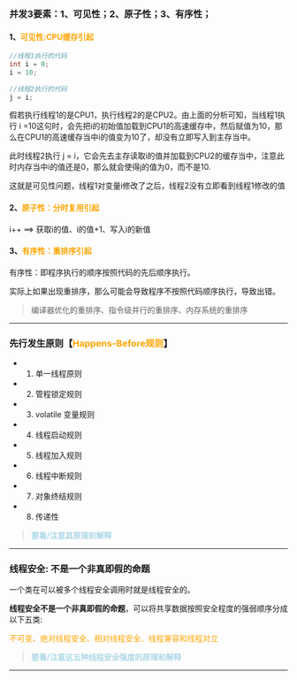 ### 并发3要素：1、可见性；2、原子性；3、有序性；

#### 1、<font color="orange">可见性:CPU缓存引起</font>

```java
//线程1执行的代码
int i = 0;
i = 10;
 
//线程2执行的代码
j = i;
```

假若执行线程1的是CPU1，执行线程2的是CPU2。由上面的分析可知，当线程1执行 i =10这句时，会先把i的初始值加载到CPU1的高速缓存中，然后赋值为10，那么在CPU1的高速缓存当中i的值变为10了，却没有立即写入到主存当中。

此时线程2执行 j = i，它会先去主存读取i的值并加载到CPU2的缓存当中，注意此时内存当中i的值还是0，那么就会使得j的值为0，而不是10.

这就是可见性问题，线程1对变量i修改了之后，线程2没有立即看到线程1修改的值

#### 2、<font color="orange">原子性：分时复用引起</font>

i++  ==>  获取i的值、i的值+1、写入i的新值

#### 3、<font color="orange">有序性：重排序引起</font>

有序性：即程序执行的顺序按照代码的先后顺序执行。

实际上如果出现重排序，那么可能会导致程序不按照代码顺序执行，导致出错。

> 编译器优化的重排序、指令级并行的重排序、内存系统的重排序

---

### 先行发生原则【<font color="orange">Happens-Before规则</font>】

- 1. 单一线程原则
- 2. 管程锁定规则
- 3. volatile 变量规则
- 4. 线程启动规则
- 5. 线程加入规则
- 6. 线程中断规则
- 7. 对象终结规则
- 8. 传递性

> **<font color="lightblue">要看/注意其原理和解释</font>**

---

### 线程安全: 不是一个非真即假的命题

一个类在可以被多个线程安全调用时就是线程安全的。

**线程安全不是一个非真即假的命题**，可以将共享数据按照安全程度的强弱顺序分成以下五类: 

<font color="orange">不可变、绝对线程安全、相对线程安全、线程兼容和线程对立</font>

> **<font color="lightblue">要看/注意这五种线程安全强度的原理和解释</font>**

---

